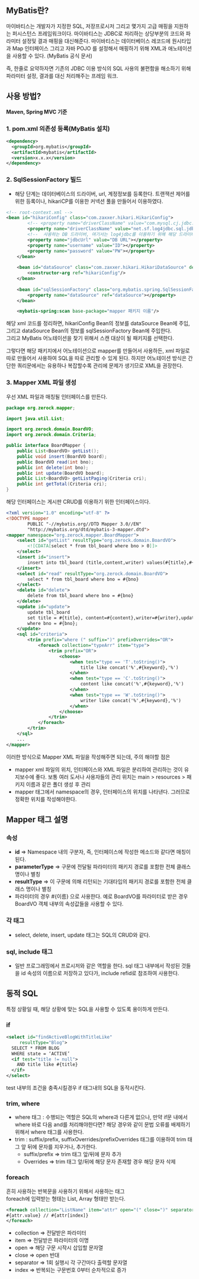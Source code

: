 ## MyBatis란?
마이바티스는 개발자가 지정한 SQL, 저장프로시저 그리고 몇가지 고급 매핑을 지원하는 퍼시스턴스 프레임워크이다. 마이바티스는 JDBC로 처리하는 상당부분의 코드와 파라미터 설정및 결과 매핑을 대신해준다. 마이바티스는 데이터베이스 레코드에 원시타입과 Map 인터페이스 그리고 자바 POJO 를 설정해서 매핑하기 위해 XML과 애노테이션을 사용할 수 있다.  (MyBatis 공식 문서)  

즉, 한줄로 요약하자면 기존의 JDBC 이용 방식의 SQL 사용의 불편함을 해소하기 위해 파라미터 설정, 결과를 대신 처리해주는 프레임 워크.

## 사용 방법?
**Maven, Spring MVC 기준**  
### 1. pom.xml 의존성 등록(MyBatis 설치)
```xml
<dependency>
  <groupId>org.mybatis</groupId>
  <artifactId>mybatis</artifactId>
  <version>x.x.x</version>
</dependency>
```
### 2. SqlSessionFactory 빌드
* 해당 단계는 데이터베이스의 드라이버, url, 계정정보를 등록한다. 트랜잭션 제어를 위한 등록이나, hikariCP를 이용한 커넥션 풀을 만들어서 이용하였다.

```xml
<!-- root-context.xml -->
<bean id="hikariConfig" class="com.zaxxer.hikari.HikariConfig">
		<!-- <property name="driverClassName" value="com.mysql.cj.jdbc.Driver"></property> -->
		<property name="driverClassName" value="net.sf.log4jdbc.sql.jdbcapi.DriverSpy"></property> 
        <!--  사용하는 DB 드라이버, 여기서는 log4jdbc를 이용하기 위해 해당 드라이버 사용 -->
		<property name="jdbcUrl" value="DB URL"></property>
		<property name="username" value="ID"></property>
		<property name="password" value="PW"></property>
	</bean>
	
	<bean id="dataSource" class="com.zaxxer.hikari.HikariDataSource" destroy-method="close">
		<constructor-arg ref="hikariConfig"/>
	</bean>
	
	<bean id="sqlSessionFactory" class="org.mybatis.spring.SqlSessionFactoryBean">
		<property name="dataSource" ref="dataSource"></property>
	</bean>	

    <mybatis-spring:scan base-package="mapper 패키지 이름"/>
```
해당 xml 코드를 정리하면, hikariConfig Bean의 정보를 dataSource Bean에 주입, 그리고 dataSource Bean의 정보를 sqlSessionFactory Bean에 주입한다.  
그리고 MyBatis 어노테이션을 찾기 위해서 스캔 대상이 될 패키지를 선택한다.  

그렇다면 해당 패키지에서 어노테이션으로 mapper를 만들어서 사용하든, xml 파일로 따로 만들어서 사용하여 SQL을 따로 관리할 수 있게 된다. 하지만 어노테이션 방식은 간단한 쿼리문에서는 유용하나 복잡할수록 관리에 문제가 생기므로 XML을 권장한다.  

### 3. Mapper XML 파일 생성
우선 XML 파일과 매칭될 인터페이스를 만든다.
```java
package org.zerock.mapper;

import java.util.List;

import org.zerock.domain.BoardVO;
import org.zerock.domain.Criteria;

public interface BoardMapper {
	public List<BoardVO> getList();
	public void insert(BoardVO board);
	public BoardVO read(int bno);
	public int delete(int bno);
	public int update(BoardVO board);
	public List<BoardVO> getListPaging(Criteria cri);
	public int getTotal(Criteria cri);
}
```
해당 인터페이스는 
게시판 CRUD를 이용하기 위한 인터페이스이다.
```xml
<?xml version="1.0" encoding="utf-8" ?>
<!DOCTYPE mapper
        PUBLIC "-//mybatis.org//DTD Mapper 3.0//EN"
        "http://mybatis.org/dtd/mybatis-3-mapper.dtd">
<mapper namespace="org.zerock.mapper.BoardMapper">
    <select id="getList" resultType="org.zerock.domain.BoardVO">
        <![CDATA[select * from tbl_board where bno > 0]]>
    </select>
    <insert id="insert">
        insert into tbl_board (title,content,writer) values(#{title},#{content},#{writer})
    </insert>
    <select id="read" resultType="org.zerock.domain.BoardVO">
        select * from tbl_board where bno = #{bno}
    </select>
    <delete id="delete">
        delete from tbl_board where bno = #{bno}
    </delete>
    <update id="update">
        update tbl_board
        set title = #{title}, content=#{content},writer=#{writer},updateDate=CURRENT_TIMESTAMP
        where bno = #{bno};
    </update>
    <sql id="criteria">
    	<trim prefix="where (" suffix=")" prefixOverrides="OR">
    		<foreach collection="typeArr" item="type">
    			<trim prefix="OR">
    				<choose>
    					<when test="type == 'T'.toString()">
    						title like concat('%',#{keyword},'%')
    					</when>
    					<when test="type == 'C'.toString()">
    						content like concat('%',#{keyword},'%')
    					</when>
    					<when test="type == 'W'.toString()">
    						writer like concat('%',#{keyword},'%')
    					</when>
    				</choose>
    			</trim>
    		</foreach>
    	</trim>
    </sql>
    ...
</mapper>
```
이러한 방식으로 Mapper XML 파일을 작성해주면 되는데, 주의 해야할 점은
* mapper xml 파일의 위치, 인터페이스와 XML 파일은 분리하여 관리하는 것이 유지보수에 좋다. 보통 여러 도서나 사용자들의 관리 위치는 main > resources > 패키지 이름과 같은 폴더 생성 후 관리
* mapper 태그에서 namespace의 경우, 인터페이스의 위치를 나타낸다. 그러므로 정확한 위치를 작성해야한다.

## Mapper 태그 설명
### 속성
* **id** => Namespace 내의 구분자, 즉, 인터페이스에 작성한 메소드와 같다면 매칭이 된다.
* **parameterType** => 구문에 전달될 파라미터의 패키지 경로를 포함한 전체 클래스명이나 별칭
* **resultType** => 이 구문에 의해 리턴되는 기대타입의 패키지 경로를 포함한 전체 클래스 명이나 별칭
* 파라미터의 경우 #{이름} 으로 사용한다. 예로 BoardVO를 파라미터로 받은 경우 BoardVO 객체 내부의 속성값들을 사용할 수 있다.

### 각 태그
* select, delete, insert, update 태그는 SQL의 CRUD와 같다.

### sql, include 태그
* 일반 프로그래밍에서 프로시저와 같은 역할을 한다. sql 태그 내부에서 작성된 것들을 id 속성의 이름으로 저장하고 있다가, include refid로 참조하여 사용한다.


## 동적 SQL
특정 상황일 때, 해당 상황에 맞는 SQL을 사용할 수 있도록 용이하게 만든다.
### if
```xml
<select id="findActiveBlogWithTitleLike"
     resultType="Blog">
  SELECT * FROM BLOG
  WHERE state = ‘ACTIVE’
  <if test="title != null">
    AND title like #{title}
  </if>
</select>
```
test 내부의 조건을 충족시킬경우 if 태그내의 SQL을 동작시킨다.

### trim, where
* where 태그 : 수행되는 역할은 SQL의 where과 다른게 없으나, 만약 if문 내에서 where 바로 다음 and를 처리해야한다면? 해당 경우와 같이 문법 오류를 배제하기 위해서 where 태그를 사용한다.
* trim : suffix/prefix, suffixOverrides/prefixOverrides 태그를 이용하여 trim 태그 앞 뒤에 문자를 지우거나, 추가한다.
  * suffix/prefix => trim 태그 앞/뒤에 문자 추가
  * Overrides => trim 태그 앞/뒤에 해당 문자 존재할 경우 해당 문자 삭제

### foreach
흔히 사용하는 반복문을 사용하기 위해서 사용하는 태그  
foreach에 입력받는 형태는 List, Array 형태만 받는다.
```xml
<foreach collection="ListName" item="attr" open="(" close=")" separator="or">
#{attr.value} // #{attr[index]}
</foreach>
```
* collection => 전달받은 파라미터
* item => 전달받은 파라미터의 이명
* open => 해당 구문 시작시 삽입할 문자열
* close => open 반대
* separator => 1회 실행시 각 구간마다 출력할 문자열
* index => 반복되는 구문번호 0부터 순차적으로 증가


